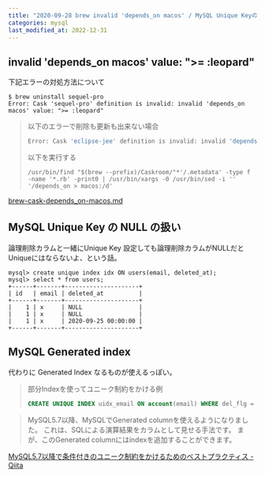 ```yaml
---
title: "2020-09-28 brew invalid 'depends_on macos' / MySQL Unique KeyのNULLの扱い / MySQL Generated index"
categories: mysql
last_modified_at: 2022-12-31
---
```


## invalid 'depends_on macos' value: ">= :leopard"

下記エラーの対処方法について

```console
$ brew uninstall sequel-pro
Error: Cask 'sequel-pro' definition is invalid: invalid 'depends_on macos' value: ">= :leopard"
```

> 以下のエラーで削除も更新も出来ない場合
> 
> ```bash
> Error: Cask 'eclipse-jee' definition is invalid: invalid 'depends_on macos' value: ":leopard"
> ```
> 
> 以下を実行する
> 
> ```
> /usr/bin/find "$(brew --prefix)/Caskroom/"*'/.metadata' -type f -name '*.rb' -print0 | /usr/bin/xargs -0 /usr/bin/sed -i '' '/depends_on > macos:/d'
> ```

[brew-cask-depends_on-macos.md](https://gist.github.com/muumin/0f335739cc0a06a0decc004141a6b4e8#file-brew-cask-depends_on-macos-md)

## MySQL Unique Key の NULL の扱い

論理削除カラムと一緒にUnique Key 設定しても論理削除カラムがNULLだとUniqueにはならないよ、という話。

```
mysql> create unique index idx ON users(email, deleted_at);
mysql> select * from users;
+------+-------+---------------------+
| id   | email | deleted_at          |
+------+-------+---------------------+
|    1 | x     | NULL                |
|    1 | x     | NULL                |
|    1 | x     | 2020-09-25 00:00:00 |
+------+-------+---------------------+
```

## MySQL Generated index

代わりに Generated Index なるものが使えるっぽい。

> 部分Indexを使ってユニーク制約をかける例
>
> ```sql
> CREATE UNIQUE INDEX uidx_email ON account(email) WHERE del_flg = 0;
> ```

> MySQL5.7以降、MySQLでGenerated columnを使えるようになりました。
これは、SQLによる演算結果をカラムとして見せる手法です。
まが、このGenerated columnにはindexを追加することができます。

[MySQL5.7以降で条件付きのユニーク制約をかけるためのベストプラクティス - Qiita](https://qiita.com/taruhachi/items/bb78d92efa67b6936201#mysql576-%E4%BB%A5%E9%99%8D%E3%81%AE%E3%83%99%E3%82%B9%E3%83%88%E3%83%97%E3%83%A9%E3%82%AF%E3%83%86%E3%82%A3%E3%82%B9)
